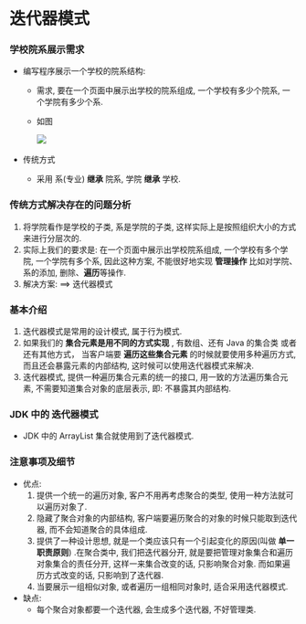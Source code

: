 # 迭代器模式

### 学校院系展示需求

- 编写程序展示一个学校的院系结构: 

  - 需求, 要在一个页面中展示出学校的院系组成, 一个学校有多少个院系, 一个学院有多少个系.

  - 如图

    ![](..\_img\院系展示需求.png)

- 传统方式

  - 采用 系(专业) **继承** 院系, 学院 **继承** 学校.



### 传统方式解决存在的问题分析

1. 将学院看作是学校的子类, 系是学院的子类, 这样实际上是按照组织大小的方式来进行分层次的.
2. 实际上我们的要求是: 在一个页面中展示出学校院系组成, 一个学校有多个学院, 一个学院有多个系, 因此这种方案, 不能很好地实现 **管理操作** 比如对学院、系的添加, 删除、**遍历**等操作.
3. 解决方案: ==> 迭代器模式





### 基本介绍

1. 迭代器模式是常用的设计模式, 属于行为模式.
2. 如果我们的 **集合元素是用不同的方式实现** , 有数组、还有 Java 的集合类 或者还有其他方式， 当客户端要 **遍历这些集合元素** 的时候就要使用多种遍历方式, 而且还会暴露元素的内部结构, 这时候可以使用迭代器模式来解决.
3. 迭代器模式, 提供一种遍历集合元素的统一的接口, 用一致的方法遍历集合元素, 不需要知道集合对象的底层表示, 即: 不暴露其内部结构.




### JDK 中的 迭代器模式

* JDK 中的 ArrayList 集合就使用到了迭代器模式.




### 注意事项及细节

* 优点:
  1. 提供一个统一的遍历对象, 客户不用再考虑聚合的类型, 使用一种方法就可以遍历对象了.
  2. 隐藏了聚合对象的内部结构, 客户端要遍历聚合的对象的时候只能取到迭代器, 而不会知道聚合的具体组成.
  3. 提供了一种设计思想, 就是一个类应该只有一个引起变化的原因(叫做 **单一职责原则**) .在聚合类中, 我们把迭代器分开, 就是要把管理对象集合和遍历对象集合的责任分开, 这样一来集合改变的话, 只影响聚合对象. 而如果遍历方式改变的话, 只影响到了迭代器.
  4. 当要展示一组相似对象, 或者遍历一组相同对象时, 适合采用迭代器模式.
* 缺点:
  * 每个聚合对象都要一个迭代器, 会生成多个迭代器, 不好管理类.




